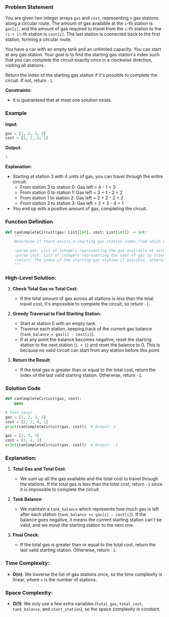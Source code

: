 ### Problem Statement

You are given two integer arrays `gas` and `cost`, representing `n` gas stations along a circular route. The amount of gas available at the `i`-th station is `gas[i]`, and the amount of gas required to travel from the `i`-th station to the `(i + 1)`-th station is `cost[i]`. The last station is connected back to the first station, forming a circular route.

You have a car with an empty tank and an unlimited capacity. You can start at any gas station. Your goal is to find the starting gas station's index such that you can complete the circuit exactly once in a clockwise direction, visiting all stations.

Return the index of the starting gas station if it's possible to complete the circuit. If not, return `-1`.

**Constraints**:
- It is guaranteed that at most one solution exists.

### Example

**Input**:
```python
gas = [1, 2, 3, 4]
cost = [2, 2, 4, 1]
```

**Output**:
```python
3
```

**Explanation**:
- Starting at station 3 with 4 units of gas, you can travel through the entire circuit:
  - From station 3 to station 0: Gas left = 4 - 1 = 3
  - From station 0 to station 1: Gas left = 3 + 1 - 2 = 2
  - From station 1 to station 2: Gas left = 2 + 2 - 2 = 2
  - From station 2 to station 3: Gas left = 2 + 3 - 4 = 1
- You end up with a positive amount of gas, completing the circuit.

### Function Definition

```python
def canCompleteCircuit(gas: List[int], cost: List[int]) -> int:
    """
    Determine if there exists a starting gas station index from which we can complete the entire circuit.

    :param gas: List of integers representing the gas available at each station.
    :param cost: List of integers representing the cost of gas to travel to the next station.
    :return: The index of the starting gas station if possible, otherwise -1.
    """
```

### High-Level Solution:

1. **Check Total Gas vs Total Cost**: 
   - If the total amount of gas across all stations is less than the total travel cost, it's impossible to complete the circuit, so return `-1`.

2. **Greedy Traversal to Find Starting Station**:
   - Start at station 0 with an empty tank.
   - Traverse each station, keeping track of the current gas balance (`tank_balance = gas[i] - cost[i]`).
   - If at any point the balance becomes negative, reset the starting station to the next station (`i + 1`) and reset the balance to 0. This is because no valid circuit can start from any station before this point.
   
3. **Return the Result**:
   - If the total gas is greater than or equal to the total cost, return the index of the last valid starting station. Otherwise, return `-1`.

### Solution Code

```python
def canCompleteCircuit(gas, cost):
    pass

# Test cases
gas = [1, 2, 3, 4]
cost = [2, 2, 4, 1]
print(canCompleteCircuit(gas, cost))  # Output: 3

gas = [2, 3, 4]
cost = [3, 4, 3]
print(canCompleteCircuit(gas, cost))  # Output: -1
```

### Explanation:

1. **Total Gas and Total Cost**: 
   - We sum up all the gas available and the total cost to travel through the stations. If the total gas is less than the total cost, return `-1` since it is impossible to complete the circuit.

2. **Tank Balance**:
   - We maintain a `tank_balance` which represents how much gas is left after each station (`tank_balance += gas[i] - cost[i]`). If the balance goes negative, it means the current starting station can't be valid, and we move the starting station to the next one.

3. **Final Check**:
   - If the total gas is greater than or equal to the total cost, return the last valid starting station. Otherwise, return `-1`.

### Time Complexity:
- **O(n)**: We traverse the list of gas stations once, so the time complexity is linear, where `n` is the number of stations.

### Space Complexity:
- **O(1)**: We only use a few extra variables (`total_gas`, `total_cost`, `tank_balance`, and `start_station`), so the space complexity is constant.